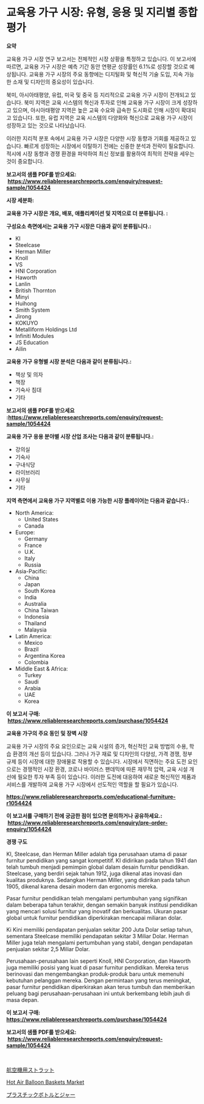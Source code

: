 <p><h1>교육용 가구 시장: 유형, 응용 및 지리별 종합 평가</h1></p><p><strong>요약</strong></p>
<p><p>교육용 가구 시장 연구 보고서는 전체적인 시장 상황을 특정하고 있습니다. 이 보고서에 따르면, 교육용 가구 시장은 예측 기간 동안 연평균 성장률인 6.1%로 성장할 것으로 예상됩니다. 교육용 가구 시장의 주요 동향에는 디지털화 및 혁신적 기술 도입, 지속 가능한 소재 및 디자인의 중요성이 있습니다.</p><p>북미, 아시아태평양, 유럽, 미국 및 중국 등 지리적으로 교육용 가구 시장이 전개되고 있습니다. 북미 지역은 교육 시스템의 혁신과 투자로 인해 교육용 가구 시장이 크게 성장하고 있으며, 아시아태평양 지역은 높은 교육 수요와 급속한 도시화로 인해 시장이 확대되고 있습니다. 또한, 유럽 지역은 교육 시스템의 다양화와 혁신으로 교육용 가구 시장이 성장하고 있는 것으로 나타났습니다.</p><p>이러한 지리적 분포 속에서 교육용 가구 시장은 다양한 시장 동향과 기회를 제공하고 있습니다. 빠르게 성장하는 시장에서 이탈하기 전에는 신중한 분석과 전략이 필요합니다. 적시에 시장 동향과 경쟁 환경을 파악하여 최신 정보를 활용하여 최적의 전략을 세우는 것이 중요합니다.</p></p>
<p><strong>보고서의 샘플 PDF를 받으세요: &nbsp;<a href="https://www.reliableresearchreports.com/enquiry/request-sample/1054424">https://www.reliableresearchreports.com/enquiry/request-sample/1054424</a></strong></p>
<p><strong>시장 세분화:</strong></p>
<p><strong> 교육용 가구 시장은 개요, 배포, 애플리케이션 및 지역으로 더 분류됩니다. :</strong></p>
<p><strong>구성요소 측면에서는 교육용 가구 시장은 다음과 같이 분류됩니다.:</strong></p>
<p><ul><li>KI</li><li>Steelcase</li><li>Herman Miller</li><li>Knoll</li><li>VS</li><li>HNI Corporation</li><li>Haworth</li><li>Lanlin</li><li>British Thornton</li><li>Minyi</li><li>Huihong</li><li>Smith System</li><li>Jirong</li><li>KOKUYO</li><li>Metalliform Holdings Ltd</li><li>Infiniti Modules</li><li>JS Education</li><li>Ailin</li></ul></p>
<p><strong> 교육용 가구 유형별 시장 분석은 다음과 같이 분류됩니다.:</strong></p>
<p><ul><li>책상 및 의자</li><li>책장</li><li>기숙사 침대</li><li>기타</li></ul></p>
<p><strong>보고서의 샘플 PDF를 받으세요 :<a href="https://www.reliableresearchreports.com/enquiry/request-sample/1054424">https://www.reliableresearchreports.com/enquiry/request-sample/1054424</a></strong></p>
<p><strong> 교육용 가구 응용 분야별 시장 산업 조사는 다음과 같이 분류됩니다.:</strong></p>
<p><ul><li>강의실</li><li>기숙사</li><li>구내식당</li><li>라이브러리</li><li>사무실</li><li>기타</li></ul></p>
<p><strong>지역 측면에서 교육용 가구 지역별로 이용 가능한 시장 플레이어는 다음과 같습니다.:</strong></p>
<p><ul>
    <li>
        North America:
        <ul>
            <li>United States</li>
            <li>Canada</li>
        </ul>
    </li>
    <li>
        Europe:
        <ul>
            <li>Germany</li>
            <li>France</li>
            <li>U.K.</li>
            <li>Italy</li>
            <li>Russia</li>
        </ul>
    </li>
    <li>
        Asia-Pacific:
        <ul>
            <li>China</li>
            <li>Japan</li>
            <li>South Korea</li>
            <li>India</li>
            <li>Australia</li>
            <li>China Taiwan</li>
            <li>Indonesia</li>
            <li>Thailand</li>
            <li>Malaysia</li>
        </ul>
    </li>
    <li>
        Latin America:
        <ul>
            <li>Mexico</li>
            <li>Brazil</li>
            <li>Argentina Korea</li>
            <li>Colombia</li>
        </ul>
    </li>
    <li>
        Middle East & Africa:
        <ul>
            <li>Turkey</li>
            <li>Saudi</li>
            <li>Arabia</li>
            <li>UAE</li>
            <li>Korea</li>
        </ul>
    </li>
    </ul></p>
<p><strong>이 보고서 구매: &nbsp;<a href="https://www.reliableresearchreports.com/purchase/1054424">https://www.reliableresearchreports.com/purchase/1054424</a></strong></p>
<p><strong>교육용 가구의 주요 동인 및 장벽 시장</strong></p>
<p><p>교육용 가구 시장의 주요 요인으로는 교육 시설의 증가, 혁신적인 교육 방법의 수용, 학습 환경의 개선 등이 있습니다. 그러나 가구 재료 및 디자인의 다양성, 가격 경쟁, 정부 규제 등이 시장에 대한 장애물로 작용할 수 있습니다. 시장에서 직면하는 주요 도전 요인으로는 경쟁적인 시장 환경, 코로나 바이러스 팬데믹에 따른 재무적 압력, 교육 시설 개선에 필요한 투자 부족 등이 있습니다. 이러한 도전에 대응하여 새로운 혁신적인 제품과 서비스를 개발하여 교육용 가구 시장에서 선도적인 역할을 할 필요가 있습니다.</p></p>
<p><strong><a href="https://www.reliableresearchreports.com/educational-furniture-r1054424">https://www.reliableresearchreports.com/educational-furniture-r1054424</a></strong></p>
<p><strong>이 보고서를 구매하기 전에 궁금한 점이 있으면 문의하거나 공유하세요.: &nbsp;<a href="https://www.reliableresearchreports.com/enquiry/pre-order-enquiry/1054424">https://www.reliableresearchreports.com/enquiry/pre-order-enquiry/1054424</a></strong></p>
<p><strong>경쟁 구도</strong></p>
<p><p>KI, Steelcase, dan Herman Miller adalah tiga perusahaan utama di pasar furnitur pendidikan yang sangat kompetitif. KI didirikan pada tahun 1941 dan telah tumbuh menjadi pemimpin global dalam desain furnitur pendidikan. Steelcase, yang berdiri sejak tahun 1912, juga dikenal atas inovasi dan kualitas produknya. Sedangkan Herman Miller, yang didirikan pada tahun 1905, dikenal karena desain modern dan ergonomis mereka.</p><p>Pasar furnitur pendidikan telah mengalami pertumbuhan yang signifikan dalam beberapa tahun terakhir, dengan semakin banyak institusi pendidikan yang mencari solusi furnitur yang inovatif dan berkualitas. Ukuran pasar global untuk furnitur pendidikan diperkirakan mencapai miliaran dolar.</p><p>Ki Kini memiliki pendapatan penjualan sekitar 200 Juta Dolar setiap tahun, sementara Steelcase memiliki pendapatan sekitar 3 Miliar Dolar. Herman Miller juga telah mengalami pertumbuhan yang stabil, dengan pendapatan penjualan sekitar 2,5 Miliar Dolar.</p><p>Perusahaan-perusahaan lain seperti Knoll, HNI Corporation, dan Haworth juga memiliki posisi yang kuat di pasar furnitur pendidikan. Mereka terus berinovasi dan mengembangkan produk-produk baru untuk memenuhi kebutuhan pelanggan mereka. Dengan permintaan yang terus meningkat, pasar furnitur pendidikan diperkirakan akan terus tumbuh dan memberikan peluang bagi perusahaan-perusahaan ini untuk berkembang lebih jauh di masa depan.</p></p>
<p><strong>이 보고서 구매: &nbsp; <a href="https://www.reliableresearchreports.com/purchase/1054424">https://www.reliableresearchreports.com/purchase/1054424</a></strong></p>
<p><strong>보고서의 샘플 PDF를 받으세요: &nbsp;<a href="https://www.reliableresearchreports.com/enquiry/request-sample/1054424">https://www.reliableresearchreports.com/enquiry/request-sample/1054424</a></strong><strong></strong></p>
<p>&nbsp;</p>
<p><p><a href="https://github.com/KaydenJohns1964/Market-Research-Report-List-1/blob/main/666493531828.md">航空機用ストラット</a></p><p><a href="https://github.com/mancsybtousav/Market-Research-Report-List-2/blob/main/hot-air-balloon-baskets-market.md">Hot Air Balloon Baskets Market</a></p><p><a href="https://github.com/marbadji/Market-Research-Report-List-1/blob/main/405697131827.md">プラスチックボトルとジャー</a></p></p>